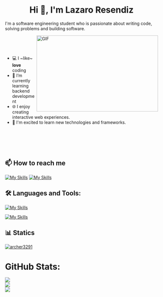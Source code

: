 <h1 align="center"> Hi 👋, I'm Lazaro Resendiz </h1>


I'm a software engineering student who is passionate about writing code, solving problems and building software.
<br>

<img align="right" alt="GIF" src="https://pbs.twimg.com/media/FNVyspAXwAEHS6X.jpg" width="400" height="250" />

<br>
<br>
<br>


- 💻 I ~like~ **love** coding
- 📗 I’m currently learning backend development
- 🌐 I enjoy creating interactive web experiences.
- 🚀 I'm excited to learn new technologies and frameworks.

<br>
<br>
<br>
<br>

## 📫 How to reach me
[![My Skills](https://skillicons.dev/icons?i=gmail&theme=light)](mailto:lazaro.resendizd@gmail.com)
[![My Skills](https://skillicons.dev/icons?i=linkedin&theme=light)](https://www.linkedin.com/in/lazaro-resendiz/)

## 🛠 Languages and Tools:

[![My Skills](https://skillicons.dev/icons?i=html,css,js,react,next,laravel,php,phpstorm,python,cs,net,mysql&theme=light)](https://skillicons.dev)

[![My Skills](https://skillicons.dev/icons?i=tailwind,bootstrap,github&theme=light)](https://skillicons.dev)

## 📊 Statics
<p align="left"> <a href="https://github.com/ryo-ma/github-profile-trophy"><img src="https://github-profile-trophy.vercel.app/?username=archer3291&theme=nord" alt="archer3291" /></a></p>

 # GitHub Stats: <br />
 ![](https://github-readme-stats.vercel.app/api/top-langs/?username=archer3291&layout=compact&langs_count=8&theme=tokyonight)<br />
 ![](https://github-readme-stats.vercel.app/api?username=archer3291&show_icons=true&locale=en&theme=tokyonight&hide=stars)<br />
![](https://github-readme-streak-stats.herokuapp.com/?user=archer3291&theme=tokyonight&hide_border=false)
